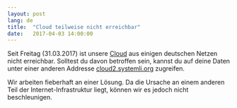 ```yaml
---
layout: post
lang: de
title:  "Cloud teilweise nicht erreichbar"
date:   2017-04-03 14:00:00
---
```

Seit Freitag (31.03.2017) ist unsere [Cloud](https://cloud.systemli.org) aus einigen deutschen Netzen nicht erreichbar.
Solltest du davon betroffen sein, kannst du auf deine Daten unter einer anderen Addresse [cloud2.systemli.org](https://cloud2.systemli.org) zugreifen. 
 
Wir arbeiten fieberhaft an einer Lösung. Da die Ursache an einem anderen Teil der Internet-Infrastruktur liegt, können wir es jedoch nicht beschleunigen.
